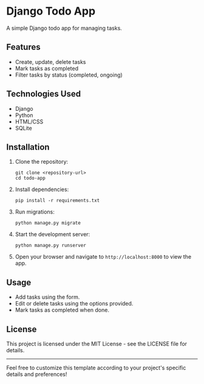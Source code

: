 

# Django Todo App

A simple Django todo app for managing tasks.

## Features

- Create, update, delete tasks
- Mark tasks as completed
- Filter tasks by status (completed, ongoing)

## Technologies Used

- Django
- Python
- HTML/CSS
- SQLite

## Installation

1. Clone the repository:
   ```
   git clone <repository-url>
   cd todo-app
   ```

2. Install dependencies:
   ```
   pip install -r requirements.txt
   ```

3. Run migrations:
   ```
   python manage.py migrate
   ```

4. Start the development server:
   ```
   python manage.py runserver
   ```

5. Open your browser and navigate to `http://localhost:8000` to view the app.

## Usage

- Add tasks using the form.
- Edit or delete tasks using the options provided.
- Mark tasks as completed when done.

## License

This project is licensed under the MIT License - see the LICENSE file for details.

---

Feel free to customize this template according to your project's specific details and preferences!
